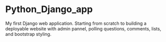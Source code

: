 # Python_Django_app


My first Django web application. 
Starting from scratch to building 
a deployable website with admin 
pannel, polling questions, 
comments, lists, and bootstrap 
styling. 
